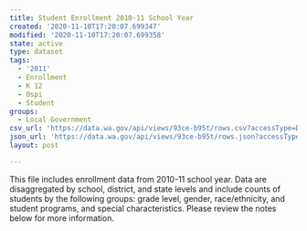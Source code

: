 ```yaml
---
title: Student Enrollment 2010-11 School Year
created: '2020-11-10T17:20:07.699347'
modified: '2020-11-10T17:20:07.699358'
state: active
type: dataset
tags:
  - '2011'
  - Enrollment
  - K 12
  - Ospi
  - Student
groups:
  - Local Government
csv_url: 'https://data.wa.gov/api/views/93ce-b95t/rows.csv?accessType=DOWNLOAD'
json_url: 'https://data.wa.gov/api/views/93ce-b95t/rows.json?accessType=DOWNLOAD'
layout: post

---
```

This file includes enrollment data from 2010-11 school year. Data are disaggregated by school, district, and state levels and include counts of students by the following groups: grade level, gender, race/ethnicity, and student programs, and special characteristics. Please review the notes below for more information.
